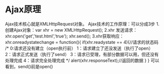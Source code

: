 
# Ajax原理

Ajax技术核心就是XMLHttpRequest对象。
Ajax技术的工作原理：可以分成3步
1.创建Ajax对象：var xhr = new XMLHttpRequest();
2.xhr 发送请求：xhr.open('get','test.html','true');
                          xhr.send();
3.xhr获取响应：
  xhr.onreadystatechange = function(){
    if(xhr.readystate == 4){//请求的状态码
      /*
      0:请求还没有建立（open执行前）
      1：请求建立了还没发送（执行了open）
      2：请求正式发送（执行了send）
      3：请求已受理，有部分数据可以用，但还没有处理完成
      4：请求完全处理完成
      */
          alert(xhr.responseText);//返回的数据
      }
  }
可以看到，send()前是open()